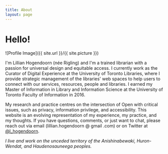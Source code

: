 ```yaml
---
title: About
layout: page
---
```

# Hello!
![Profile Image]({{ site.url }}/{{ site.picture }})

I'm Lillian Hogendoorn (née Rigling) and I'm a trained librarian with a passion for universal design and equitable access. I currently work as the Curator of Digital Experience at the University of Toronto Libraries, where I provide strategic management of the libraries' web spaces to help users to connect with our services, resources, people and libraries. I earned my Master of Information in Library and Information Science at the University of Toronto Faculty of Information in 2016. 

My research and practice centres on the intersection of Open with critical issues, such as privacy, information privilege, and accessibility. This website is an evolving representation of my experience, my practice, and my thoughts. If you have questions, comments, or just want to chat, please reach out via email (lillian.hogendoorn @ gmail .com) or on Twitter at [@l_hogendoorn](https://twitter.com/l_hogendoorn). 

*I live and work on the unceded territory of the Anishinabewaki, Huron-Wendat, and Haudenosauneega peoples.*
